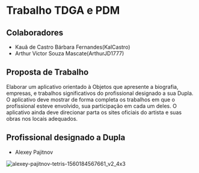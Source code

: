 # Trabalho TDGA e PDM

## Colaboradores
- Kauã de Castro Bárbara Fernandes(KalCastro)
- Arthur Victor Souza Mascate(ArthurJD1777)

## Proposta de Trabalho
Elaborar um aplicativo orientado à Objetos que apresente a biografia, empresas, e   trabalhos significativos do profissional designado a sua Dupla. O aplicativo deve mostrar de forma completa os trabalhos em que o profissional esteve envolvido, sua participação em cada um deles. O aplicativo ainda deve direcionar parta os sites oficiais do artista e suas obras nos locais adequados.

## Profissional designado a Dupla

- Alexey Pajitnov

![alexey-pajitnov-tetris-1560184567661_v2_4x3](https://github.com/user-attachments/assets/ceade7b2-efc3-4ed4-9027-841754514251)
